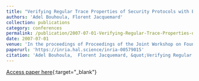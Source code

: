 ```yaml
---
title: "Verifying Regular Trace Properties of Security Protocols with Explicit Destructors and Implicit Induction"
authors: 'Adel Bouhoula, Florent Jacquemard'
collection: publications
category: conferences
permalink: /publication/2007-07-01-Verifying-Regular-Trace-Properties-of-Security-Protocols-with-Explicit-Destructors-and-Implicit-Induction
date: 2007-07-01
venue: 'In the proceedings of Proceedings of the Joint Workshop on Foundations of Computer Security and Automated Reasoning for Security Protocol Analysis (FCS-ARSPA)'
paperurl: 'https://inria.hal.science/inria-00579015'
citation: 'Adel Bouhoula,  Florent Jacquemard, &quot;Verifying Regular Trace Properties of Security Protocols with Explicit Destructors and Implicit Induction&quot; In the proceedings of Proceedings of the Joint Workshop on Foundations of Computer Security and Automated Reasoning for Security Protocol Analysis (FCS-ARSPA), 2007.'
---
```

[Access paper here](https://inria.hal.science/inria-00579015){:target="_blank"}
